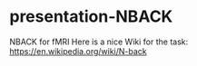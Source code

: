 # presentation-NBACK
NBACK for fMRI
Here is a nice Wiki for the task: https://en.wikipedia.org/wiki/N-back
